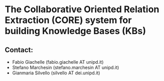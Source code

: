 # The Collaborative Oriented Relation Extraction (CORE) system for building Knowledge Bases (KBs) 

## Contact:

* Fabio Giachelle (fabio.giachelle AT unipd.it)
* Stefano Marchesin (stefano.marchesin AT unipd.it)
* Gianmaria Silvello (silvello AT dei.unipd.it)